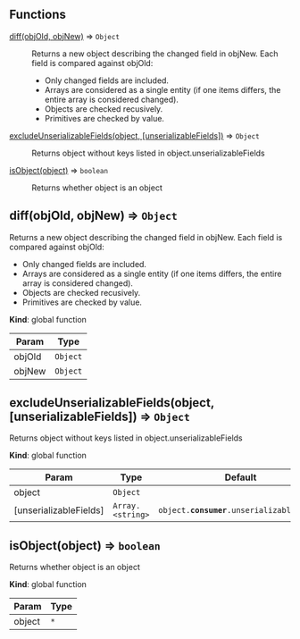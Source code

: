 ## Functions

<dl>
<dt><a href="#diff">diff(objOld, objNew)</a> ⇒ <code>Object</code></dt>
<dd><p>Returns a new object describing the changed field in objNew.
Each field is compared against objOld:</p>
<ul>
<li>Only changed fields are included.</li>
<li>Arrays are considered as a single entity (if one items differs, the entire array is considered changed).</li>
<li>Objects are checked recusively.</li>
<li>Primitives are checked by value.</li>
</ul>
</dd>
<dt><a href="#excludeUnserializableFields">excludeUnserializableFields(object, [unserializableFields])</a> ⇒ <code>Object</code></dt>
<dd><p>Returns object without keys listed in object.unserializableFields</p>
</dd>
<dt><a href="#isObject">isObject(object)</a> ⇒ <code>boolean</code></dt>
<dd><p>Returns whether object is an object</p>
</dd>
</dl>

<a name="diff"></a>

## diff(objOld, objNew) ⇒ <code>Object</code>
Returns a new object describing the changed field in objNew.
Each field is compared against objOld:
- Only changed fields are included.
- Arrays are considered as a single entity (if one items differs, the entire array is considered changed).
- Objects are checked recusively.
- Primitives are checked by value.

**Kind**: global function  

| Param | Type |
| --- | --- |
| objOld | <code>Object</code> | 
| objNew | <code>Object</code> | 

<a name="excludeUnserializableFields"></a>

## excludeUnserializableFields(object, [unserializableFields]) ⇒ <code>Object</code>
Returns object without keys listed in object.unserializableFields

**Kind**: global function  

| Param | Type | Default |
| --- | --- | --- |
| object | <code>Object</code> |  | 
| [unserializableFields] | <code>Array.&lt;string&gt;</code> | <code>object.__consumer__.unserializableFields</code> | 

<a name="isObject"></a>

## isObject(object) ⇒ <code>boolean</code>
Returns whether object is an object

**Kind**: global function  

| Param | Type |
| --- | --- |
| object | <code>\*</code> | 

